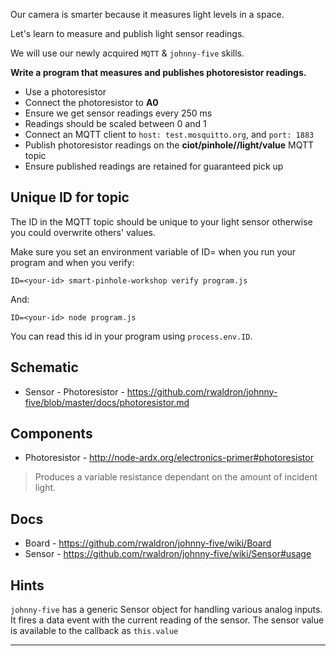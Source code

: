 Our camera is smarter because it measures light levels in a space.

Let's learn to measure and publish light sensor readings.

We will use our newly acquired `MQTT` & `johnny-five` skills.

__Write a program that measures and publishes photoresistor readings.__

- Use a photoresistor
- Connect the photoresistor to **A0**
- Ensure we get sensor readings every 250 ms
- Readings should be scaled between 0 and 1
- Connect an MQTT client to `host: test.mosquitto.org`, and `port: 1883`
- Publish photoresistor readings on the **ciot/pinhole/<id>/light/value** MQTT topic
- Ensure published readings are retained for guaranteed pick up

## Unique ID for topic

The ID in the MQTT topic should be unique to your light sensor otherwise you could overwrite others' values.

Make sure you set an environment variable of ID=<yourname> when you run your program and when you verify:

    ID=<your-id> smart-pinhole-workshop verify program.js

And:

    ID=<your-id> node program.js

You can read this id in your program using `process.env.ID`.

## Schematic

- Sensor - Photoresistor - https://github.com/rwaldron/johnny-five/blob/master/docs/photoresistor.md

## Components

- Photoresistor - http://node-ardx.org/electronics-primer#photoresistor

> Produces a variable resistance dependant on the amount of incident light.

## Docs

- Board - https://github.com/rwaldron/johnny-five/wiki/Board
- Sensor - https://github.com/rwaldron/johnny-five/wiki/Sensor#usage

## Hints

`johnny-five` has a generic Sensor object for handling various analog inputs.
It fires a data event with the current reading of the sensor.
The sensor value is available to the callback as `this.value`

---
